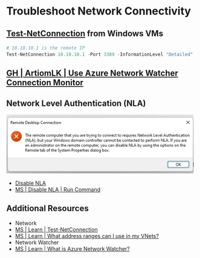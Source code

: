 # Troubleshoot Network Connectivity

## [Test-NetConnection][1] from Windows VMs

```PowerShell
# 10.10.10.1 is the remote IP
Test-NetConnection 10.10.10.1 -Port 3389 -InformationLevel "Detailed"
```

## [GH | ArtiomLK | Use Azure Network Watcher Connection Monitor][3]

## Network Level Authentication (NLA)

![Network Level Authentication](nla/nla-error-message.png)

- [Disable NLA][5]
- [MS | Disable NLA | Run Command][6]

## Additional Resources

- Network
- [MS | Learn | Test-NetConnection][1]
- [MS | Learn | What address ranges can I use in my VNets?][2]
- Network Watcher
- [MS | Learn | What is Azure Network Watcher?][4]

[1]: https://learn.microsoft.com/en-us/powershell/module/nettcpip/test-netconnection
[2]: https://learn.microsoft.com/en-us/azure/virtual-network/virtual-networks-faq#what-address-ranges-can-i-use-in-my-vnets
[3]: ./nw/nw.md
[4]: https://learn.microsoft.com/en-us/azure/network-watcher/network-watcher-monitoring-overview
[5]: https://learn.microsoft.com/en-us/troubleshoot/azure/virtual-machines/cannot-connect-rdp-azure-vm#workaround
[6]: https://learn.microsoft.com/en-us/azure/virtual-machines/windows/run-command#azure-portal